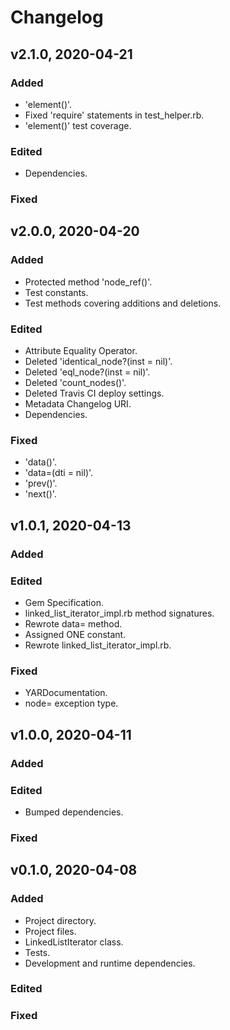 # Changelog

## v2.1.0, 2020-04-21

### Added

- 'element()'.
- Fixed 'require' statements in test_helper.rb.
- 'element()' test coverage.

### Edited

- Dependencies.

### Fixed

## v2.0.0, 2020-04-20

### Added

- Protected method 'node_ref()'.
- Test constants.
- Test methods covering additions and deletions.

### Edited

- Attribute Equality Operator.
- Deleted 'identical_node?(inst = nil)'.
- Deleted 'eql_node?(inst = nil)'.
- Deleted 'count_nodes()'.
- Deleted Travis CI deploy settings.
- Metadata Changelog URI.
- Dependencies.

### Fixed

- 'data()'.
- 'data=(dti = nil)'.
- 'prev()'.
- 'next()'.

## v1.0.1, 2020-04-13

### Added

### Edited

- Gem Specification.
- linked_list_iterator_impl.rb method signatures.
- Rewrote data= method.
- Assigned ONE constant.
- Rewrote linked_list_iterator_impl.rb.

### Fixed

- YARDocumentation.
- node= exception type.

## v1.0.0, 2020-04-11

### Added

### Edited

- Bumped dependencies.

### Fixed

## v0.1.0, 2020-04-08

### Added

- Project directory.
- Project files.
- LinkedListIterator class.
- Tests.
- Development and runtime dependencies.

### Edited

### Fixed
